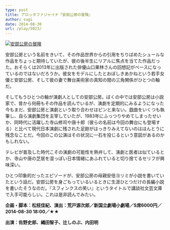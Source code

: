 ```yaml
---
type: post
title: アロッタファジャイナ『安部公房の冒険』
author: sugi
date: 2014-08-30
url: /play/5023/
---
```

<a href="http://i2.wp.com/asharpminor.com/wp-content/uploads/2014/08/abekobo_boken.jpg" onclick="_gaq.push(['_trackEvent', 'outbound-article', 'http://asharpminor.com/wp-content/uploads/2014/08/abekobo_boken.jpg', '']);" ><img src="http://i2.wp.com/asharpminor.com/wp-content/uploads/2014/08/abekobo_boken.jpg?resize=300%2C200" alt="安部公房の冒険" class="alignleft size-medium wp-image-5024" data-recalc-dims="1" /></a>

安部公房という名前をきいて、その作品世界からの引用をちりばめたシュールな作品をちょっと期待していたが、彼の後半生にリアルに焦点を当てた作品だった。おそらくは2013年に出版された俳優山口果林さんの回想記がベースになっているのではないだろうか。彼女をモデルにしたとおぼしきあかねという若手女優と安部公房、そして彼の妻で舞台美術家の真知の間の三角関係がひとつの軸だ。

そしてもうひとつの軸が演劇人としての安部公房。ぼくの中では安部公房は小説家で、昔から何冊もその作品を読んでいるが、演劇を定期的にみるようになった今もまだ、安部公房と演劇という取り合わせはピンと来ない。戯曲をいくつも執筆し、自ら演劇集団を主宰していたが、1983年にふっつりやめてしまったせいか、同時代に活躍した寺山修司や唐十郎（彼らの名前は今回の舞台にも登場する）と比べて現代日本演劇に残された足跡がはっきりみえてないのはほんとうに残念なことだ。今回のこの公演はその状況に一石を投じるという意図があるのかもしれない。

テレビが普及した時代こその演劇の可能性を熱弁して、演劇と医者は似ているとか、寺山や唐の芝居を湿っぽい日本情緒にあふれていると切り捨てるセリフが興味深い。

ひとつ印象的だったエピソードが、安部公房の母親安倍ヨリミが小説を書いていたという話だ。安部公房を身ごもっているいるときに生涯ひとつだけの長編小説を書いたそうなのだ。『スフィンクスの笑い』というタイトルで講談社文芸文庫で入手可能らしい。これは是非読んでみたい。

**企画・脚本：松枝佳紀、演出：荒戸源次郎／新国立劇場小劇場／S席6000円／2014-08-30 18:00／★★**

**出演：佐野史郎、縄田智子、辻しのぶ、内田明**
